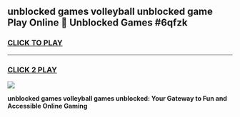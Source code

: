 
## unblocked games volleyball unblocked game Play Online 👋 Unblocked Games #6qfzk
<h3>
<a href="https://premium.freeplayer.one?title=unblocked_games_volleyball&ref=21F">CLICK TO PLAY</a></h3>
<hr>

<h3>
<a href="https://premium.freeplayer.one?title=unblocked_games_volleyball&ref=21F">CLICK 2 PLAY</a>
  
</h3>

<a href="https://premium.freeplayer.one?title=unblocked_games_volleyball&ref=21F/"><img src="https://clearcache.store/games.png"></a>


**unblocked games volleyball games unblocked: Your Gateway to Fun and Accessible Online Gaming**
